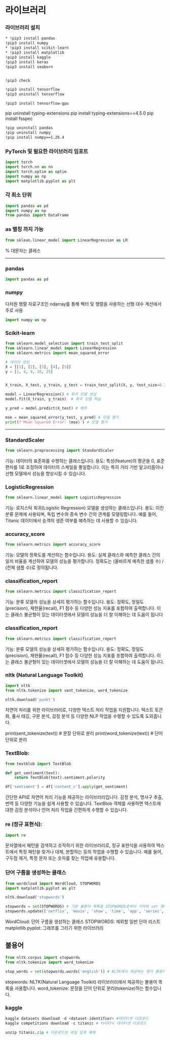 라이브러리
=============




### 라이브러리 설치
```bash
* !pip3 install pandas
!pip3 install numpy
* !pip3 install scikit-learn
* !pip3 install matplotlib
!pip3 install kaggle
!pip3 install keras
!pip3 install seaborn


!pip3 check

!pip3 install tensorflow
!pip3 uninstall tensorflow

!pip3 install tensorflow-gpu


```

pip uninstall typing-extensions
pip install typing-extensions==4.5.0
pip install fsspec

```bash
!pip uninstall pandas
!pip uninstall numpy
!pip install numpy==1.26.4
```

### PyTorch 및 필요한 라이브러리 임포트
```py
import torch
import torch.nn as nn
import torch.optim as optim
import numpy as np
import matplotlib.pyplot as plt
```

### 각 최소 단위
```py
import pandas as pd
import numpy as np
from pandas import DataFrame
```

### as  별칭 까지 가능
```py
from sklean.linear_model import LinearRegression as LR
```
% 대문자는 클래스

------------

### pandas
```py
import pandas as pd
```

### numpy
 다차원 행렬 자료구조인 ndarray를 통해 벡터 및 행렬을 사용하는 선형 대수 계산에서 주로 사용

```py
import numpy as np

```

### Scikit-learn
```py
from sklearn.model_selection import train_test_split
from sklearn.linear_model import LinearRegression
from sklearn.metrics import mean_squared_error

# 데이터 생성
X = [[1], [2], [3], [4], [5]]
y = [1, 4, 9, 16, 25]


X_train, X_test, y_train, y_test = train_test_split(X, y, test_size=0.2, random_state=42) # 데이터 분할 (훈련 데이터와 테스트 데이터)

model = LinearRegression() # 회귀 모델 생성
model.fit(X_train, y_train)  # 회귀 모델 학습

y_pred = model.predict(X_test) # 예측

mse = mean_squared_error(y_test, y_pred) # 모델 평가
print(f'Mean Squared Error: {mse}') # 모델 평가
```

------------

### StandardScaler
```py
from sklearn.preprocessing import StandardScaler
```
기능: 데이터의 표준화를 수행하는 클래스입니다.
용도: 특성(feature)의 평균을 0, 표준편차를 1로 조정하여 데이터의 스케일을 통일합니다. 이는 특히 거리 기반 알고리즘이나 선형 모델에서 성능을 향상시킬 수 있습니다.


### LogisticRegression
```py
from sklearn.linear_model import LogisticRegression
```
기능: 로지스틱 회귀(Logistic Regression) 모델을 생성하는 클래스입니다.
용도: 이진 분류 문제에 사용되며, 독립 변수와 종속 변수 간의 관계를 모델링합니다. 예를 들어, Titanic 데이터에서 승객의 생존 여부를 예측하는 데 사용할 수 있습니다.

### accuracy_score
```py
from sklearn.metrics import accuracy_score
```
기능: 모델의 정확도를 계산하는 함수입니다.
용도: 실제 클래스와 예측한 클래스 간의 일치 비율을 계산하여 모델의 성능을 평가합니다. 정확도는 (올바르게 예측한 샘플 수) / (전체 샘플 수)로 정의됩니다.

### classification_report
```py
from sklearn.metrics import classification_report
```
기능: 분류 모델의 성능을 상세히 평가하는 함수입니다.
용도: 정확도, 정밀도(precision), 재현율(recall), F1 점수 등 다양한 성능 지표를 포함하여 출력합니다. 이는 클래스 불균형이 있는 데이터셋에서 모델의 성능을 더 잘 이해하는 데 도움이 됩니다

### classification_report
```py
from sklearn.metrics import classification_report
```
기능: 분류 모델의 성능을 상세히 평가하는 함수입니다.
용도: 정확도, 정밀도(precision), 재현율(recall), F1 점수 등 다양한 성능 지표를 포함하여 출력합니다. 이는 클래스 불균형이 있는 데이터셋에서 모델의 성능을 더 잘 이해하는 데 도움이 됩니다.


### nltk (Natural Language Toolkit)
```py
import nltk
from nltk.tokenize import sent_tokenize, word_tokenize

nltk.download('punkt')
```
자연어 처리를 위한 라이브러리로, 다양한 텍스트 처리 작업을 지원합니다. 텍스트 토큰화, 품사 태깅, 구문 분석, 감정 분석 등 다양한 NLP 작업을 수행할 수 있도록 도와줍니다.


print(sent_tokenize(text))  # 문장 단위로 분리
print(word_tokenize(text))   # 단어 단위로 분리


### TextBlob:
```py
from textblob import TextBlob

def get_sentiment(text):
    return TextBlob(text).sentiment.polarity

df['sentiment'] = df['content_c'].apply(get_sentiment)
```

간단한 API로 자연어 처리 기능을 제공하는 라이브러리입니다. 감정 분석, 명사구 추출, 번역 등 다양한 기능을 쉽게 사용할 수 있습니다. TextBlob 객체를 사용하면 텍스트에 대한 감정 분석이나 언어 처리 작업을 간편하게 수행할 수 있습니다.

### re (정규 표현식):
```py
import re
```
문자열에서 패턴을 검색하고 조작하기 위한 라이브러리로, 정규 표현식을 사용하여 텍스트에서 특정 패턴을 찾거나 대체, 분할하는 등의 작업을 수행할 수 있습니다. 예를 들어, 구두점 제거, 특정 문자 또는 숫자를 찾는 작업에 유용합니다.

### 단어 구름을 생성하는 클래스
```py
from wordcloud import WordCloud, STOPWORDS
import matplotlib.pyplot as plt

nltk.download('stopwords')

stopwords = set(STOPWORDS) # 기본 불용어 목록을 STOPWORDS로부터 가져와 set 형태로 저장합니다.
stopwords.update(['netflix', 'movie', 'show', 'time', 'app', 'series', 'phone']) #추가적으로 분석에서 제외할 단어를 update 메서드를 통해 추가합니다.
```
WordCloud: 단어 구름을 생성하는 클래스
STOPWORDS: 제외할 일반 단어 리스트
matplotlib.pyplot: 그래프를 그리기 위한 라이브러리

## 불용어
```py
from nltk.corpus import stopwords 
from nltk.tokenize import word_tokenize 

stop_words = set(stopwords.words('english')) # NLTK에서 제공하는 영어 불용어 목록을 가져와 set 형태로 저장합니다. 

```
stopwords: NLTK(Natural Language Toolkit) 라이브러리에서 제공하는 불용어 목록을 사용합니다.
word_tokenize: 문장을 단어 단위로 분리(tokenize)하는 함수입니다.

### kaggle
```py
kaggle datasets download -d <dataset-identifier> #데이터셋 다운로드
kaggle competitions download -c titanic # 타이타닉 데이터셋 다운로드

unzip titanic.zip # 다운로드된 파일 압축 해제
```